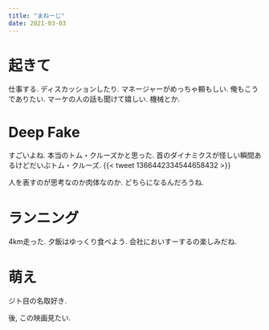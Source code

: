 ```yaml
---
title: "まねーじ"
date: 2021-03-03
---
```


# 起きて
仕事する. ディスカッションしたり. マネージャーがめっちゃ頼もしい. 俺もこうでありたい. マーケの人の話も聞けて嬉しい. 機械とか.

# Deep Fake
すごいよね. 本当のトム・クルーズかと思った. 首のダイナミクスが怪しい瞬間あるけどだいぶトム・クルーズ.
{{< tweet 1366442334544658432 >}}

人を表すのが思考なのか肉体なのか. どちらになるんだろうね.

# ランニング
4km走った. 夕飯はゆっくり食べよう. 会社においすーするの楽しみだね.


# 萌え
ジト目の名取好き.


後, この映画見たい.
<!--{{<tweet 1367107939954163713 >}}-->